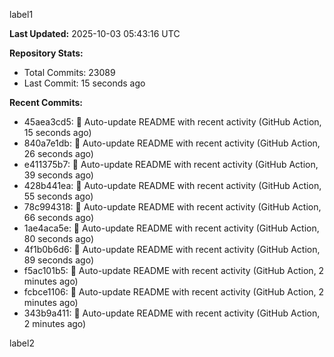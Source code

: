 
label1 
<!-- ACTIVITY_START -->
**Last Updated:** 2025-10-03 05:43:16 UTC

**Repository Stats:**
- Total Commits: 23089
- Last Commit: 15 seconds ago

**Recent Commits:**
- 45aea3cd5: 🤖 Auto-update README with recent activity (GitHub Action, 15 seconds ago)
- 840a7e1db: 🤖 Auto-update README with recent activity (GitHub Action, 26 seconds ago)
- e411375b7: 🤖 Auto-update README with recent activity (GitHub Action, 39 seconds ago)
- 428b441ea: 🤖 Auto-update README with recent activity (GitHub Action, 55 seconds ago)
- 78c994318: 🤖 Auto-update README with recent activity (GitHub Action, 66 seconds ago)
- 1ae4aca5e: 🤖 Auto-update README with recent activity (GitHub Action, 80 seconds ago)
- 4f1b0b6d6: 🤖 Auto-update README with recent activity (GitHub Action, 89 seconds ago)
- f5ac101b5: 🤖 Auto-update README with recent activity (GitHub Action, 2 minutes ago)
- fcbce1106: 🤖 Auto-update README with recent activity (GitHub Action, 2 minutes ago)
- 343b9a411: 🤖 Auto-update README with recent activity (GitHub Action, 2 minutes ago)
<!-- ACTIVITY_END -->

label2
